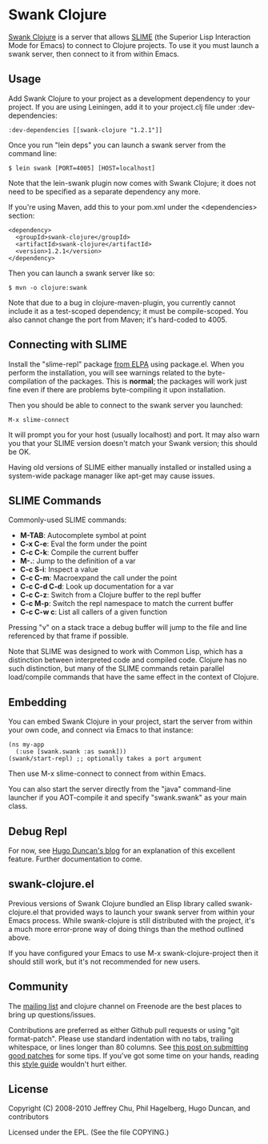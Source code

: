 # Swank Clojure

[Swank Clojure](http://github.com/technomancy/swank-clojure) is a
server that allows [SLIME](http://common-lisp.net/project/slime/) (the
Superior Lisp Interaction Mode for Emacs) to connect to Clojure
projects. To use it you must launch a swank server, then connect to it
from within Emacs.

## Usage

Add Swank Clojure to your project as a development dependency to your
project. If you are using Leiningen, add it to your project.clj file
under :dev-dependencies:

    :dev-dependencies [[swank-clojure "1.2.1"]]

Once you run "lein deps" you can launch a swank server from the
command line:

    $ lein swank [PORT=4005] [HOST=localhost]

Note that the lein-swank plugin now comes with Swank Clojure; it does
not need to be specified as a separate dependency any more.

If you're using Maven, add this to your pom.xml under the
\<dependencies\> section:

    <dependency>
      <groupId>swank-clojure</groupId>
      <artifactId>swank-clojure</artifactId>
      <version>1.2.1</version>
    </dependency>

Then you can launch a swank server like so:

    $ mvn -o clojure:swank

Note that due to a bug in clojure-maven-plugin, you currently cannot
include it as a test-scoped dependency; it must be compile-scoped. You
also cannot change the port from Maven; it's hard-coded to 4005.

## Connecting with SLIME

Install the "slime-repl" package [from ELPA](http://tromey.com/elpa)
using package.el. When you perform the installation, you will see
warnings related to the byte-compilation of the packages. This is
**normal**; the packages will work just fine even if there are
problems byte-compiling it upon installation.

Then you should be able to connect to the swank server you launched:

    M-x slime-connect

It will prompt you for your host (usually localhost) and port. It may
also warn you that your SLIME version doesn't match your Swank
version; this should be OK.

Having old versions of SLIME either manually installed or installed
using a system-wide package manager like apt-get may cause issues.

## SLIME Commands

Commonly-used SLIME commands:

* **M-TAB**: Autocomplete symbol at point
* **C-x C-e**: Eval the form under the point
* **C-c C-k**: Compile the current buffer
* **M-.**: Jump to the definition of a var
* **C-c S-i**: Inspect a value
* **C-c C-m**: Macroexpand the call under the point
* **C-c C-d C-d**: Look up documentation for a var
* **C-c C-z**: Switch from a Clojure buffer to the repl buffer
* **C-c M-p**: Switch the repl namespace to match the current buffer
* **C-c C-w c**: List all callers of a given function

Pressing "v" on a stack trace a debug buffer will jump to the file and
line referenced by that frame if possible.

Note that SLIME was designed to work with Common Lisp, which has a
distinction between interpreted code and compiled code. Clojure has no
such distinction, but many of the SLIME commands retain parallel
load/compile commands that have the same effect in the context of
Clojure.

## Embedding

You can embed Swank Clojure in your project, start the server from
within your own code, and connect via Emacs to that instance:

    (ns my-app
      (:use [swank.swank :as swank]))
    (swank/start-repl) ;; optionally takes a port argument

Then use M-x slime-connect to connect from within Emacs.

You can also start the server directly from the "java" command-line
launcher if you AOT-compile it and specify "swank.swank" as your main
class.

## Debug Repl

For now, see [Hugo Duncan's
blog](http://hugoduncan.org/post/2010/swank_clojure_gets_a_break_with_the_local_environment.xhtml)
for an explanation of this excellent feature. Further documentation to come.

## swank-clojure.el

Previous versions of Swank Clojure bundled an Elisp library called
swank-clojure.el that provided ways to launch your swank server from
within your Emacs process. While swank-clojure is still distributed
with the project, it's a much more error-prone way of doing things
than the method outlined above.

If you have configured your Emacs to use M-x swank-clojure-project
then it should still work, but it's not recommended for new users.

## Community

The [mailing list](http://groups.google.com/group/swank-clojure) and
clojure channel on Freenode are the best places to bring up
questions/issues.

Contributions are preferred as either Github pull requests or using
"git format-patch". Please use standard indentation with no tabs,
trailing whitespace, or lines longer than 80 columns. See [this post
on submitting good patches](http://technomancy.us/135) for some
tips. If you've got some time on your hands, reading this [style
guide](http://mumble.net/~campbell/scheme/style.txt) wouldn't hurt
either.

## License

Copyright (C) 2008-2010 Jeffrey Chu, Phil Hagelberg, Hugo Duncan, and
contributors

Licensed under the EPL. (See the file COPYING.)
